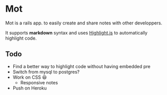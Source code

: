 # Mot
Mot is a rails app. to easily create and share notes with other developpers. 

It supports **markdown** syntax and uses [Highlight.js](https://github.com/isagalaev/highlight.js) to automatically highlight code.

## Todo

* Find a better way to highlight code without having embedded pre 
* Switch from mysql to postgres? 
* Work on CSS :satisfied:
  * Responsive notes
* Push on Heroku
